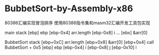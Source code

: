 # BubbetSort-by-Assembly-x86
80386汇编实现冒泡排序
使用80386指令集和masm32汇编开发工具包实现

main stack
[ebp]        ebp
[ebp-0x4]    arr.length
[ebp-0x8]    i
...
[ebx]        &arr[0]

BubbetSort stack
[ebp+0xC]    arr.length
[ebp+0x8]    &arr[0]
[ebp+0x4]    call BubbetSort + 0x5
[ebp]        ebp
[ebp-0x4]    i
[ebp-0x8]    j
[ebp-0x10]   i
